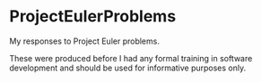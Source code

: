 ProjectEulerProblems
====================

My responses to Project Euler problems.

These were produced before I had any formal training in software development
    and should be used for informative purposes only.
